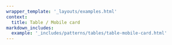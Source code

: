 ```yaml
---
wrapper_template: '_layouts/examples.html'
context:
  title: Table / Mobile card
markdown_includes:
  example: '_includes/patterns/tables/table-mobile-card.html'
---
```

